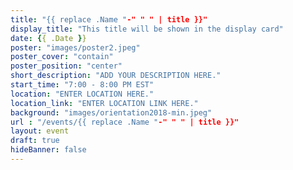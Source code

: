 ```yaml
---
title: "{{ replace .Name "-" " " | title }}"
display_title: "This title will be shown in the display card"
date: {{ .Date }}
poster: "images/poster2.jpeg"
poster_cover: "contain"
poster_position: "center"
short_description: "ADD YOUR DESCRIPTION HERE."
start_time: "7:00 - 8:00 PM EST"
location: "ENTER LOCATION HERE."
location_link: "ENTER LOCATION LINK HERE."
background: "images/orientation2018-min.jpeg"
url : "/events/{{ replace .Name "-" " " | title }}"
layout: event
draft: true
hideBanner: false
---
```


